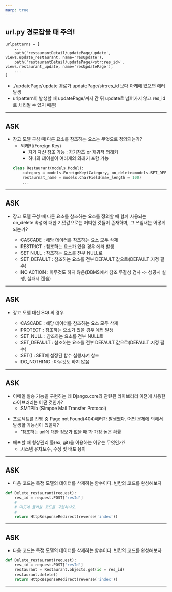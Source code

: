 ```yaml
---
marp: true
---
```


## url.py 경로잡을 때 주의!
```
urlpatterns = [
    ...
    path('restaurantDetail/updatePage/update', views.update_restaurant, name='resUpdate'),
    path('restaurantDetail/updatePage/<str:res_id>', views.restaurant_update, name='resUpdatePage'),
    ...
]
```
 - ./updatePage/update 경로가 updatePage/str:res_id 보다 아래에 있으면 에러 발생
 - urlpattern이 발생할 때 updatePage/까지 간 뒤 update로 넘어가지 않고 res_id로 처리될 수 있기 때문!

---
 
 ## ASK

 - 장고 모델 구성 때 다른 요소를 참조하는 요소는 무엇으로 정의되는가?
   - 외래키(Foreign Key)
     - 자기 자신 참조 가능 : 자기참조 or 재귀적 외래키
     - 하나의 테이블이 여러개의 외래키 포함 가능
   ```python
   class Restaurant(models.Model):
       category = models.ForeignKey(Category, on_delete=models.SET_DEFAULT, default=3)
       restaurnat_name = models.CharField(max_length = 100)
       ...
   ```


---

 ## ASK

 - 장고 모델 구성 때 다른 요소를 참조하는 요소를 정의할 때 함께 사용되는 on_delete 속성에 대한 기댓값으로는 어떠한 것들이 존재하며, 그 쓰임새는 어떻게 되는가?

   - CASCADE : 해당 데이터를 참조하는 요소 모두 삭제
   - RESTRICT : 참조하는 요소가 있을 경우 에러 발생
   - SET NULL : 참조하는 요소를 전부 NULL로
   - SET_DEFAULT : 참조하는 요소를 전부 DEFAULT 값으로(DEFAULT 지정 필수)
   - NO ACTION : 아무것도 하지 않음(DBMS에서 참조 무결성 검사 -> 성공시 실행, 실패시 캔슬)

---

 ## ASK

 - 장고 모델 대신 SQL의 경우

   - CASCADE : 해당 데이터를 참조하는 요소 모두 삭제
   - PROTECT : 참조하는 요소가 있을 경우 에러 발생
   - SET_NULL : 참조하는 요소를 전부 NULL로
   - SET_DEFAULT : 참조하는 요소를 전부 DEFAULT 값으로(DEFAULT 지정 필수)
   - SET() : SET에 설정된 함수 실행시켜 참조
   - DO_NOTHING : 아무것도 하지 않음

---

 ## ASK

 - 이메일 발송 기능을 구현하는 데 Django.core와 관련된 라이브러리 이전에 사용한 라이브러리는 어떤 것인가?
   - SMTPlib (Simpoe Mail Transfer Protocol)
<p>

 - 프로젝트를 진행 중 Page not Found(404)에러가 발생했다. 어떤 문제에 의해서 발생할 가능성이 있을까?
   - '참조하는 url에 대한 정보가 없을 때'가 가장 높은 확률
<p>

 - 배포할 때 형상관리 툴(ex, git)을 이용하는 이유는 무엇인가?
   - 시스템 유지보수, 수정 및 배포 용이

---

 ## ASK

 - 다음 코드는 특정 모델의 데이터를 삭제하는 함수이다. 빈칸의 코드를 완성해보자
 ```python
 def Delete_restaurant(request):
     res_id = request.POST['resId']
     #
     # 이곳에 들어갈 코드를 구현하시오.
     #
     return HttpResponseRedirect(reverse('index'))
 ```

 ---

  ## ASK

 - 다음 코드는 특정 모델의 데이터를 삭제하는 함수이다. 빈칸의 코드를 완성해보자
 ```python
 def Delete_restaurant(request):
     res_id = request.POST['resId']
     restaurant = Restaurant.objects.get(id = res_id)
     restaurant.delete()
     return HttpResponseRedirect(reverse('index'))
 ```

 ---
 